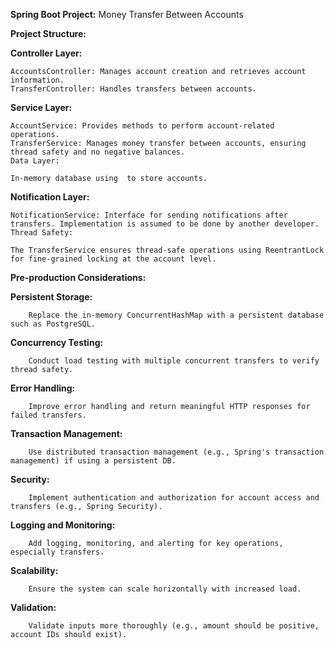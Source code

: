 **Spring Boot Project:** Money Transfer Between Accounts

****Project Structure:****

**Controller Layer:**

	AccountsController: Manages account creation and retrieves account information.
	TransferController: Handles transfers between accounts.
 
**Service Layer:**

	AccountService: Provides methods to perform account-related operations.
	TransferService: Manages money transfer between accounts, ensuring thread safety and no negative balances.
	Data Layer:
	
	In-memory database using  to store accounts.

**Notification Layer:**

	NotificationService: Interface for sending notifications after transfers. Implementation is assumed to be done by another developer.
	Thread Safety:
	
	The TransferService ensures thread-safe operations using ReentrantLock for fine-grained locking at the account level.

****Pre-production Considerations:****

**Persistent Storage:**
	
		Replace the in-memory ConcurrentHashMap with a persistent database such as PostgreSQL.
 
**Concurrency Testing:**
	
		Conduct load testing with multiple concurrent transfers to verify thread safety.
 
**Error Handling:**
	
		Improve error handling and return meaningful HTTP responses for failed transfers.
 
**Transaction Management:**
	
		Use distributed transaction management (e.g., Spring's transaction management) if using a persistent DB.
 
**Security:**
	
		Implement authentication and authorization for account access and transfers (e.g., Spring Security).
 
**Logging and Monitoring:**
	
		Add logging, monitoring, and alerting for key operations, especially transfers.
 
**Scalability:**
	
		Ensure the system can scale horizontally with increased load.
 
**Validation:**
	
		Validate inputs more thoroughly (e.g., amount should be positive, account IDs should exist).
